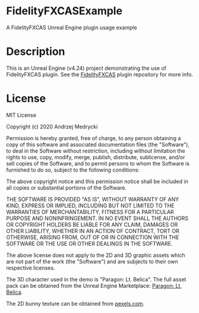 # FidelityFXCASExample
A FidelityFXCAS Unreal Engine plugin usage example

# Description
This is an Unreal Engine (v4.24) project demonstrating the use of FidelityFXCAS plugin.
See the [FidelityFXCAS](https://github.com/amedrycki/FidelityFXCAS) plugin repository for more info.

# License
MIT License

Copyright (c) 2020 Andrzej Medrycki

Permission is hereby granted, free of charge, to any person obtaining a copy
of this software and associated documentation files (the "Software"), to deal
in the Software without restriction, including without limitation the rights
to use, copy, modify, merge, publish, distribute, sublicense, and/or sell
copies of the Software, and to permit persons to whom the Software is
furnished to do so, subject to the following conditions:

The above copyright notice and this permission notice shall be included in all
copies or substantial portions of the Software.

THE SOFTWARE IS PROVIDED "AS IS", WITHOUT WARRANTY OF ANY KIND, EXPRESS OR
IMPLIED, INCLUDING BUT NOT LIMITED TO THE WARRANTIES OF MERCHANTABILITY,
FITNESS FOR A PARTICULAR PURPOSE AND NONINFRINGEMENT. IN NO EVENT SHALL THE
AUTHORS OR COPYRIGHT HOLDERS BE LIABLE FOR ANY CLAIM, DAMAGES OR OTHER
LIABILITY, WHETHER IN AN ACTION OF CONTRACT, TORT OR OTHERWISE, ARISING FROM,
OUT OF OR IN CONNECTION WITH THE SOFTWARE OR THE USE OR OTHER DEALINGS IN THE
SOFTWARE.

The above license does not apply to the 2D and 3D graphic assets which are not
part of the work (the "Software") and are subjects to their own respective
licenses. 

The 3D character used in the demo is "Paragon: Lt. Belica". The full asset pack
can be obtained from the Unreal Engine Marketplace: [Paragon: Lt. Belica](https://www.unrealengine.com/marketplace/en-US/product/paragon-lt-belica).

The 2D bunny texture can be obtained from [pexels.com](https://www.pexels.com/photo/animal-bright-bunny-chamomile-372166/).
